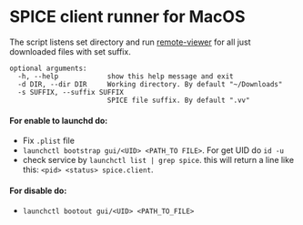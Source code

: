 # SPICE client runner for MacOS

The script listens set directory and
run [remote-viewer](https://gist.github.com/tomdaley92/789688fc68e77477d468f7b9e59af51c)
for all just downloaded files with set suffix.

```
optional arguments:
  -h, --help            show this help message and exit
  -d DIR, --dir DIR     Working directory. By default "~/Downloads"
  -s SUFFIX, --suffix SUFFIX
                        SPICE file suffix. By default ".vv"
```

#### For enable to launchd do:
- Fix `.plist` file
- `launchctl bootstrap gui/<UID> <PATH_TO FILE>`. For get UID do `id -u`
- check service by `launchctl list | grep spice`. this will return a line like this: `<pid> <status> spice.client`.

#### For disable do:
- `launchctl bootout gui/<UID> <PATH_TO_FILE>`  